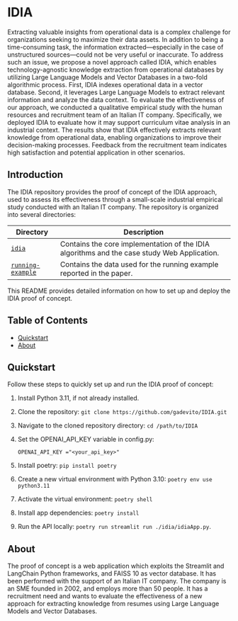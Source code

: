 # IDIA 
Extracting valuable insights from operational data is a complex challenge for organizations seeking to maximize their data assets. In addition to being a time-consuming task, the information extracted—especially in the case of unstructured sources—could not be very useful or inaccurate. To address such an issue, we propose a novel approach called IDIA, which enables technology-agnostic knowledge extraction from operational databases by utilizing Large Language Models and Vector Databases in a two-fold algorithmic process. First, IDIA indexes operational data in a vector database. Second, it leverages Large Language Models to extract relevant information and analyze the data context. To evaluate the effectiveness of our approach, we conducted a qualitative empirical study with the human resources and recruitment team of an Italian IT company. Specifically, we deployed IDIA to evaluate how it may support curriculum vitae analysis in an industrial context. The results show that IDIA effectively extracts relevant knowledge from operational data, enabling organizations to improve their decision-making processes. Feedback from the recruitment team indicates high satisfaction and potential application in other scenarios.

## Introduction

The IDIA repository provides the proof of concept of the IDIA approach, used to assess its effectiveness through a small-scale industrial empirical study conducted with an Italian IT company. The repository is organized into several directories:

| Directory                       | Description                                                                                                                |
| ------------------------------- | -------------------------------------------------------------------------------------------------------------------------- |
| [`idia`](/idia)       | Contains the core implementation of the IDIA algorithms and the case study Web Application.              |
| [`running-example`](/running-example)                 | Contains the data used for the running example reported in the paper. |


This README provides detailed information on how to set up and deploy the IDIA proof of concept.

## Table of Contents

- [Quickstart](#quickstart)
- [About](#about)

## Quickstart

Follow these steps to quickly set up and run the IDIA proof of concept:

1. Install Python 3.11, if not already installed.
2. Clone the repository: `git clone https://github.com/gadevito/IDIA.git`
3. Navigate to the cloned repository directory: `cd /path/to/IDIA`
4. Set the OPENAI_API_KEY variable in config.py:

   ```
   OPENAI_API_KEY ="<your_api_key>"
   ```
4. Install poetry: `pip install poetry`
5. Create a new virtual environment with Python 3.10: `poetry env use python3.11`
6. Activate the virtual environment: `poetry shell`
7. Install app dependencies: `poetry install`
10. Run the API locally: `poetry run streamlit run ./idia/idiaApp.py`.

## About

The proof of concept is a web application which exploits the Streamlit and LangChain Python frameworks, and FAISS 10 as vector database.
It has been performed with the support of an Italian IT company. The company is an SME founded in 2002, and employs more than 50 people. It has a recruitment need and wants to evaluate the effectiveness of a new approach for extracting knowledge from resumes
using Large Language Models and Vector Databases.

